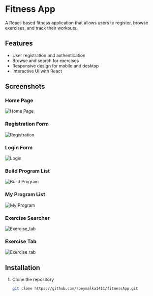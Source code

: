 # Fitness App

A React-based fitness application that allows users to register, browse exercises, and track their workouts.

## Features

- User registration and authentication  
- Browse and search for exercises  
- Responsive design for mobile and desktop  
- Interactive UI with React  

## Screenshots

### Home Page  
![Home Page](./client/images/Home.png)

### Registration Form  
![Registration](./client/images/Register.png)

### Login Form  
![Login](./client/images/Login.png)

### Build Program List  
![Build Program](./client/images/Build_program.png)

### My Program List  
![My Program](./client/images/My_program.png)

### Exercise Searcher  
![Exercise_tab](./client/images/Exercise_searcher.png)

### Exercise Tab  
![Exercise_tab](./client/images/Exercise_tab.png)

## Installation

1. Clone the repository  
   ```bash
   git clone https://github.com/roeymalka1411/fitnessApp.git
